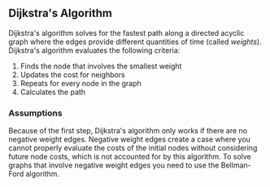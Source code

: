 ## Dijkstra's Algorithm

Dijkstra's algorithm solves for the fastest path along a directed acyclic graph where the edges provide different quantities of time (called *weights*). Dijkstra's algorithm evaluates the following criteria:

1. Finds the node that involves the smallest weight
2. Updates the cost for neighbors
3. Repeats for every node in the graph
4. Calculates the path

### Assumptions

Because of the first step, Dijkstra's algorithm only works if there are no negative weight edges. Negative weight edges create a case where you cannot properly evaluate the costs of the initial nodes without considering future node costs, which is not accounted for by this algorithm. To solve graphs that involve negative weight edges you need to use the Bellman-Ford algorithm.
